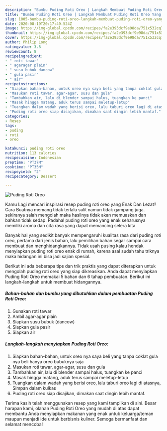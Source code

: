 ```yaml
---
description: "Bumbu Puding Roti Oreo | Langkah Membuat Puding Roti Oreo Yang Paling Enak"
title: "Bumbu Puding Roti Oreo | Langkah Membuat Puding Roti Oreo Yang Paling Enak"
slug: 1005-bumbu-puding-roti-oreo-langkah-membuat-puding-roti-oreo-yang-paling-enak
date: 2020-08-19T20:17:49.524Z
image: https://img-global.cpcdn.com/recipes/fa2e393dcf9e98da/751x532cq70/puding-roti-oreo-foto-resep-utama.jpg
thumbnail: https://img-global.cpcdn.com/recipes/fa2e393dcf9e98da/751x532cq70/puding-roti-oreo-foto-resep-utama.jpg
cover: https://img-global.cpcdn.com/recipes/fa2e393dcf9e98da/751x532cq70/puding-roti-oreo-foto-resep-utama.jpg
author: Philip Long
ratingvalue: 3.8
reviewcount: 8
recipeingredient:
- " roti tawar"
- " agaragar plain"
- " susu bubuk dancow"
- " gula pasir"
- " air"
recipeinstructions:
- "Siapkan bahan-bahan, untuk oreo nya saya beli yang tanpa coklat gula nya beli hanya oreo bubuknya saja"
- "Masukan roti tawar, agar-agar, susu dan gula"
- "Tambahkan air, lalu di blender sampai halus, tuangkan ke panci"
- "Masak hingga matang, aduk terus sampai meletup-letup"
- "Tuangkan dalam wadah yang berisi oreo, lalu taburi oreo lagi di atasnya, Simpan dalam kulkas"
- "Puding roti oreo siap disajikan, dimakan saat dingin lebih mantaf."
categories:
- Resep
tags:
- puding
- roti
- oreo

katakunci: puding roti oreo 
nutrition: 113 calories
recipecuisine: Indonesian
preptime: "PT37M"
cooktime: "PT35M"
recipeyield: "2"
recipecategory: Dessert

---
```



![Puding Roti Oreo](https://img-global.cpcdn.com/recipes/fa2e393dcf9e98da/751x532cq70/puding-roti-oreo-foto-resep-utama.jpg)

Kamu Lagi mencari inspirasi resep puding roti oreo yang Enak Dan Lezat? Cara Buatnya memang tidak terlalu sulit namun tidak gampang juga. sekiranya salah mengolah maka hasilnya tidak akan memuaskan dan bahkan tidak sedap. Padahal puding roti oreo yang enak seharusnya memiliki aroma dan cita rasa yang dapat memancing selera kita.



Banyak hal yang sedikit banyak mempengaruhi kualitas rasa dari puding roti oreo, pertama dari jenis bahan, lalu pemilihan bahan segar sampai cara membuat dan menghidangkannya. Tidak usah pusing kalau hendak menyiapkan puding roti oreo enak di rumah, karena asal sudah tahu triknya maka hidangan ini bisa jadi sajian spesial.


Berikut ini ada beberapa tips dan trik praktis yang dapat diterapkan untuk mengolah puding roti oreo yang siap dikreasikan. Anda dapat menyiapkan Puding Roti Oreo memakai 5 bahan dan 6 tahap pembuatan. Berikut ini langkah-langkah untuk membuat hidangannya.

<!--inarticleads1-->

##### Bahan-bahan dan bumbu yang dibutuhkan dalam pembuatan Puding Roti Oreo:

1. Gunakan  roti tawar
1. Ambil  agar-agar plain
1. Siapkan  susu bubuk (dancow)
1. Siapkan  gula pasir
1. Siapkan  air




<!--inarticleads2-->

##### Langkah-langkah menyiapkan Puding Roti Oreo:

1. Siapkan bahan-bahan, untuk oreo nya saya beli yang tanpa coklat gula nya beli hanya oreo bubuknya saja
1. Masukan roti tawar, agar-agar, susu dan gula
1. Tambahkan air, lalu di blender sampai halus, tuangkan ke panci
1. Masak hingga matang, aduk terus sampai meletup-letup
1. Tuangkan dalam wadah yang berisi oreo, lalu taburi oreo lagi di atasnya, Simpan dalam kulkas
1. Puding roti oreo siap disajikan, dimakan saat dingin lebih mantaf.




Terima kasih telah menggunakan resep yang kami tampilkan di sini. Besar harapan kami, olahan Puding Roti Oreo yang mudah di atas dapat membantu Anda menyiapkan makanan yang enak untuk keluarga/teman maupun menjadi ide untuk berbisnis kuliner. Semoga bermanfaat dan selamat mencoba!
